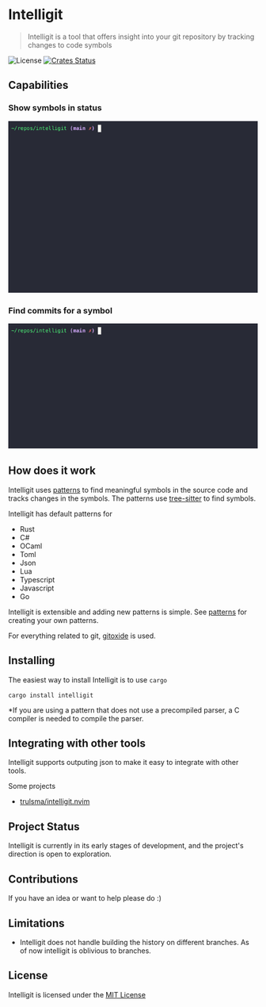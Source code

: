# Intelligit

> Intelligit is a tool that offers insight into your git repository by tracking changes to code symbols

![License](https://img.shields.io/crates/l/intelligit.svg)
[![Crates Status](https://img.shields.io/crates/v/intelligit.svg)](https://crates.io/crates/intelligit)

## Capabilities

### Show symbols in status
![intelligit status](docs/status.gif)

### Find commits for a symbol
![intelligit log](docs/log.gif)

## How does it work
Intelligit uses [patterns](docs/PATTERN.md) to find meaningful symbols in the source code and tracks changes in the symbols. 
The patterns use [tree-sitter](https://github.com/tree-sitter/tree-sitter) to find symbols.

Intelligit has default patterns for
- Rust
- C#
- OCaml
- Toml
- Json
- Lua
- Typescript
- Javascript
- Go

Intelligit is extensible and adding new patterns is simple. See [patterns](docs/PATTERN.md) for creating your own patterns.

For everything related to git, [gitoxide](https://github.com/Byron/gitoxide) is used. 

## Installing

The easiest way to install Intelligit is to use ```cargo```

```
cargo install intelligit
```

*If you are using a pattern that does not use a precompiled parser, a C compiler is needed to compile the parser. 

## Integrating with other tools
Intelligit supports outputing json to make it easy to integrate with other tools.

Some projects
- [trulsma/intelligit.nvim](https://github.com/trulsma/intelligit.nvim)

## Project Status
Intelligit is currently in its early stages of development, and the project's direction is open to exploration.


## Contributions
If you have an idea or want to help please do :)

## Limitations

* Intelligit does not handle building the history on different branches. As of now intelligit is oblivious to branches.

## License
Intelligit is licensed under the [MIT License](LICENSE)
